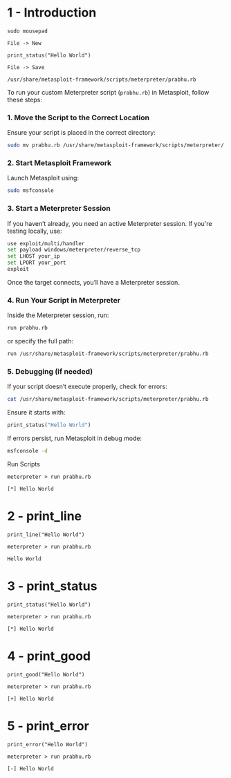 # 1 - Introduction

```
sudo mousepad
```

```
File -> New 
```

```
print_status("Hello World")
```

```
File -> Save
```

```
/usr/share/metasploit-framework/scripts/meterpreter/prabhu.rb
```

To run your custom Meterpreter script (`prabhu.rb`) in Metasploit, follow these steps:

### **1. Move the Script to the Correct Location**  
Ensure your script is placed in the correct directory:  
```bash
sudo mv prabhu.rb /usr/share/metasploit-framework/scripts/meterpreter/
```

### **2. Start Metasploit Framework**  
Launch Metasploit using:  
```bash
sudo msfconsole
```

### **3. Start a Meterpreter Session**  
If you haven’t already, you need an active Meterpreter session. If you're testing locally, use:  
```bash
use exploit/multi/handler
set payload windows/meterpreter/reverse_tcp
set LHOST your_ip
set LPORT your_port
exploit
```
Once the target connects, you’ll have a Meterpreter session.

### **4. Run Your Script in Meterpreter**  
Inside the Meterpreter session, run:  
```bash
run prabhu.rb
```
or specify the full path:  
```bash
run /usr/share/metasploit-framework/scripts/meterpreter/prabhu.rb
```

### **5. Debugging (if needed)**  
If your script doesn’t execute properly, check for errors:  
```bash
cat /usr/share/metasploit-framework/scripts/meterpreter/prabhu.rb
```
Ensure it starts with:  
```ruby
print_status("Hello World")
```
If errors persist, run Metasploit in debug mode:  
```bash
msfconsole -d
```



Run Scripts

```
meterpreter > run prabhu.rb
```

```
[*] Hello World
```

# 2 - print_line

```
print_line("Hello World")
```

```
meterpreter > run prabhu.rb
```

```
Hello World
```

# 3 - print_status

```
print_status("Hello World")
```

```
meterpreter > run prabhu.rb
```

```
[*] Hello World
```

# 4 - print_good

```
print_good("Hello World")
```

```
meterpreter > run prabhu.rb
```

```
[+] Hello World
```

# 5 - print_error

```
print_error("Hello World")
```

```
meterpreter > run prabhu.rb
```

```
[-] Hello World
```

